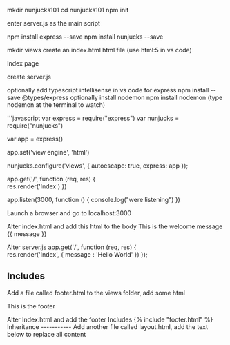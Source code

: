 mkdir nunjucks101
cd nunjucks101
npm init

enter server.js as the main script

npm install express --save
npm install nunjucks --save

mkdir views
create an index.html html file (use html:5 in vs code)

<!DOCTYPE html>
<html lang="en">
<head>
    <meta charset="UTF-8">
    <title>This is the index page</title>
</head>
<body>
    Index page
</body>
</html>

create server.js

optionally add typescript intellisense in vs code for express
npm install --save @types/express
optionally install nodemon npm install nodemon (type nodemon at the terminal to watch)

'''javascript
var express = require("express")
var nunjucks = require("nunjucks")

var app = express()

app.set('view engine', 'html')

nunjucks.configure('views', {
    autoescape: true,
    express: app
});

app.get('/', function (req, res) {  
    res.render('Index')
})

app.listen(3000, function () {
    console.log("were listening")
})

Launch a browser and go to localhost:3000

Alter index.html and add this html to the body
This is the welcome message {{ message }}

Alter server.js
app.get('/', function (req, res) {  
    res.render('Index', { message : 'Hello World' })
});

Includes
--------
Add a file called footer.html to the views folder, add some html
<div>
    <p> This is the footer </p>
</div>
Alter Index.html and add the footer Includes
{% include "footer.html" %}
Inheritance
-----------
Add another file called layout.html, add the text below to replace all content
<!DOCTYPE html>
<html lang="en">
<head>
    <meta charset="UTF-8">
    <title>Document</title>
    <style type="text/css">
    body {
        margin: 0px;
    }
    .heading, .footer {
        background-color: #000;
        color: #fff;

    }
    .left{
        background-color: #ccc;
        width: 30%;
        float:left;
    }
    .right{
        background-color: cadetblue;
        width: 70%;
        float:left;
    }
    </style>
</head>
<body>
    <div class="heading">Heading</div>
    <div class="left">Left</div>
    <div class="right">Right</div>
    <div class="footer">
        {% include "footer.html" %}
    </div>
</body>
</html>
Alter Index.html to the text below
{% extends "layout.html" %}
Save and restart the server (rs if using nodemon)
Add block sections
------------
Alter layout.html as below
    <div class="heading">
        {% block heading %}
        {% endblock %}
    </div>
    <div class="left">
        {% block left %}
        {% endblock %}
    </div>
    <div class="right">
        {% block right %}
        {% endblock %}
    </div>
And alter index.html as below
{% block heading %}
    This is the heading
{% endblock %}

{% block left %}
    This is the left block
{% endblock %}

{% block right %}
    TH
    his is the right block
{% endblock %}
Restart the server
Filters (for-each)
------------------
Add a node module for mock data
cd node_modules
mkdir dataservice
cd dataservice
npm init (accept defaults)
add index.js
Add this code
exports.getNews = function(){
    return // copy and paste the JSON from the MOCK_NEWS.json file in assets
}
CD ../..
Add a route for the news to server.js (notice the news array is the value of the news object)
app.get('/news', function (req, res) {
    var news = dataservice.getNews();
    res.render('news', { news: news} );
})
Add a news.html file
TIP see this post for debugging https://code.visualstudio.com/docs/runtimes/nodejs
Click the debug icon and then the gear (cog) and select node as language (dont forget to stop nodemon)
Add a html file for the news in views
<h1>Posts</h1>
<ul>
{% for item in news %}
  <li>{{ item.title }}</li>
{% else %}
  <li>This would display if the 'item' collection were empty</li>
{% endfor %}
</ul>